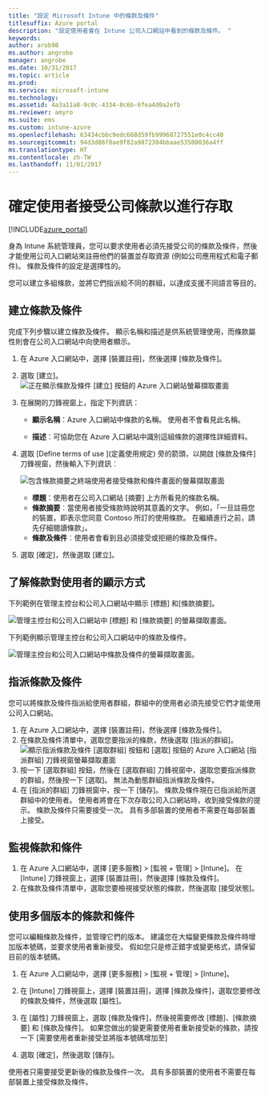 ```yaml
---
title: "設定 Microsoft Intune 中的條款及條件"
titlesuffix: Azure portal
description: "設定使用者會在 Intune 公司入口網站中看到的條款及條件。 "
keywords: 
author: arob98
ms.author: angrobe
manager: angrobe
ms.date: 10/31/2017
ms.topic: article
ms.prod: 
ms.service: microsoft-intune
ms.technology: 
ms.assetid: 4a3a11a8-9c0c-4334-8c6b-6fea4d0a2efb
ms.reviewer: amyro
ms.suite: ems
ms.custom: intune-azure
ms.openlocfilehash: 63434cbbc9edc668d59fb99968727551e0c4cc40
ms.sourcegitcommit: 94d3d86f8ae9f82a9872384bbaae53580036a4ff
ms.translationtype: HT
ms.contentlocale: zh-TW
ms.lasthandoff: 11/01/2017
---
```

# <a name="ensure-users-accept-company-terms-for-access"></a>確定使用者接受公司條款以進行存取

[!INCLUDE[azure_portal](./includes/azure_portal.md)]

身為 Intune 系統管理員，您可以要求使用者必須先接受公司的條款及條件，然後才能使用公司入口網站來註冊他們的裝置並存取資源 (例如公司應用程式和電子郵件)。 條款及條件的設定是選擇性的。

您可以建立多組條款，並將它們指派給不同的群組，以達成支援不同語言等目的。

## <a name="create-terms-and-conditions"></a>建立條款及條件
完成下列步驟以建立條款及條件。 顯示名稱和描述是供系統管理使用，而條款屬性則會在公司入口網站中向使用者顯示。

1. 在 Azure 入口網站中，選擇 [裝置註冊]，然後選擇 [條款及條件]。
2. 選取 [建立]。
![正在顯示條款及條件 [建立] 按鈕的 Azure 入口網站螢幕擷取畫面](media/terms-create-terms.png)
3. 在展開的刀鋒視窗上，指定下列資訊：

   - **顯示名稱**：Azure 入口網站中條款的名稱。 使用者不會看見此名稱。

   - **描述**︰可協助您在 Azure 入口網站中識別這組條款的選擇性詳細資料。

4. 選取 [Define terms of use ]\(定義使用規定) 旁的箭頭，以開啟 [條款及條件] 刀鋒視窗，然後輸入下列資訊︰

   ![包含條款摘要之終端使用者接受條款和條件畫面的螢幕擷取畫面](./media/terms-summary-create.png)

   - **標題**：使用者在公司入口網站 [摘要] 上方所看見的條款名稱。
   - **條款摘要**︰當使用者接受條款時說明其意義的文字。 例如，「一旦註冊您的裝置，即表示您同意 Contoso 所訂的使用條款。 在繼續進行之前，請先仔細閱讀條款」。
   - **條款及條件**︰使用者會看到且必須接受或拒絕的條款及條件。

5. 選取 [確定]，然後選取 [建立]。

## <a name="see-how-terms-are-displayed-to-your-users"></a>了解條款對使用者的顯示方式
下列範例在管理主控台和公司入口網站中顯示 [標題] 和[條款摘要]。

![管理主控台和公司入口網站中 [標題] 和 [條款摘要] 的螢幕擷取畫面。](./media/terms-summary-terms.png)

下列範例顯示管理主控台和公司入口網站中的條款及條件。

![管理主控台和公司入口網站中條款及條件的螢幕擷取畫面。](./media/terms-properties-terms.png)

## <a name="assign-terms-and-conditions"></a>指派條款及條件

您可以將條款及條件指派給使用者群組，群組中的使用者必須先接受它們才能使用公司入口網站。

1. 在 Azure 入口網站中，選擇 [裝置註冊]，然後選擇 [條款及條件]。
2. 在條款及條件清單中，選取您要指派的條款，然後選取 [指派的群組]。
![顯示指派條款及條件 [選取群組] 按鈕和 [選取] 按鈕的 Azure 入口網站 [指派群組] 刀鋒視窗螢幕擷取畫面](media/terms-assign-groups.png)
3. 按一下 [選取群組] 按鈕，然後在 [選取群組] 刀鋒視窗中，選取您要指派條款的群組，然後按一下 [選取]。 無法為動態群組指派條款及條件。
4. 在 [指派的群組] 刀鋒視窗中，按一下 [儲存]。  條款及條件現在已指派給所選群組中的使用者。 使用者將會在下次存取公司入口網站時，收到接受條款的提示。 條款及條件只需要接受一次。 具有多部裝置的使用者不需要在每部裝置上接受。


## <a name="monitor-terms-and-conditions"></a>監視條款和條件

1. 在 Azure 入口網站中，選擇 [更多服務] > [監視 + 管理] > [Intune]。 在 [Intune] 刀鋒視窗上，選擇 [裝置註冊]，然後選擇 [條款及條件]。
2. 在條款及條件清單中，選取您要檢視接受狀態的條款，然後選取 [接受狀態]。

## <a name="work-with-multiple-versions-of-terms-and-conditions"></a>使用多個版本的條款和條件
您可以編輯條款及條件，並管理它們的版本。 建議您在大幅變更條款及條件時增加版本號碼，並要求使用者重新接受。 假如您只是修正錯字或變更格式，請保留目前的版本號碼。

1. 在 Azure 入口網站中，選擇 [更多服務] > [監視 + 管理] > [Intune]。

2. 在 [Intune] 刀鋒視窗上，選擇 [裝置註冊]，選擇 [條款及條件]，選取您要修改的條款及條件，然後選取 [屬性]。

4. 在 [屬性] 刀鋒視窗上，選取 [條款及條件]，然後視需要修改 [標題]、[條款摘要] 和 [條款及條件]。 如果您做出的變更需要使用者重新接受新的條款，請按一下 [需要使用者重新接受並將版本號碼增加至]

4.  選取 [確定]，然後選取 [儲存]。

使用者只需要接受更新後的條款及條件一次。 具有多部裝置的使用者不需要在每部裝置上接受條款及條件。

